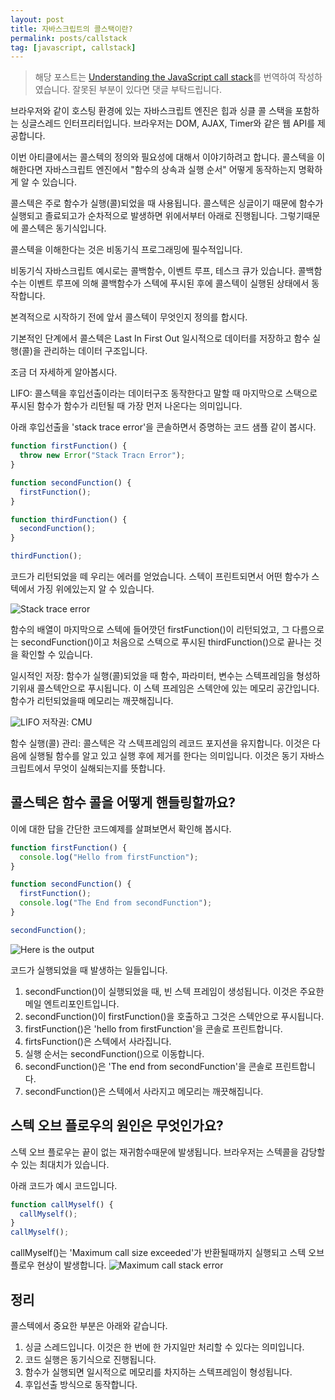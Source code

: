 ```yaml
---
layout: post
title: 자바스크립트의 콜스택이란?
permalink: posts/callstack
tag: [javascript, callstack]
---
```


> 해당 포스트는 [Understanding the JavaScript call stack](https://medium.freecodecamp.org/understanding-the-javascript-call-stack-861e41ae61d4)를 번역하여 작성하였습니다. 잘못된 부분이 있다면 댓글 부탁드립니다.

브라우저와 같이 호스팅 환경에 있는 자바스크립트 엔진은 힙과 싱클 콜 스택을 포함하는 싱글스레드 인터프리터입니다. 브라우저는 DOM, AJAX, Timer와 같은 웹 API를 제공합니다.

이번 아티클에서는 콜스텍의 정의와 필요성에 대해서 이야기하려고 합니다. 콜스텍을 이해한다면 자바스크립트 엔진에서 "함수의 상속과 실행 순서" 어떻게 동작하는지 명확하게 알 수 있습니다.

콜스텍은 주로 함수가 실행(콜)되었을 때 사용됩니다. 콜스텍은 싱글이기 때문에 함수가 실행되고 졸료되고가 순차적으로 발생하면 위에서부터 아래로 진행됩니다. 그렇기때문에 콜스텍은 동기식입니다.

콜스텍을 이해한다는 것은 비동기식 프로그래밍에 필수적입니다.

비동기식 자바스크립트 예시로는 콜백함수, 이벤트 루프, 테스크 큐가 있습니다. 콜백함수는 이벤트 루프에 의해 콜백함수가 스텍에 푸시된 후에 콜스텍이 실행된 상태에서 동작합니다.

본격적으로 시작하기 전에 앞서 콜스텍이 무엇인지 정의를 합시다.

기본적인 단계에서 콜스텍은 Last In First Out 일시적으로 데이터를 저장하고 함수 실행(콜)을 관리하는 데이터 구조입니다.

조금 더 자세하게 알아봅시다.

LIFO: 콜스텍을 후입선출이라는 데이터구조 동작한다고 말할 때 마지막으로 스택으로 푸시된 함수가 함수가 리턴될 때 가장 먼저 나온다는 의미입니다.

아래 후입선출을 'stack trace error'을 콘솔하면서 증명하는 코드 샘플 같이 봅시다.

```javascript
function firstFunction() {
  throw new Error("Stack Tracn Error");
}

function secondFunction() {
  firstFunction();
}

function thirdFunction() {
  secondFunction();
}

thirdFunction();
```

코드가 리턴되었을 떼 우리는 에러를 얻었습니다. 스텍이 프린트되면서 어떤 함수가 스텍에서 가징 위에있는지 알 수 있습니다.

![Stack trace error](https://cdn-images-1.medium.com/max/800/1*LIuELJ2RTtwWExRWGdu_Hw.png)

함수의 배열이 마지막으로 스텍에 들어깟던 firstFunction()이 리턴되었고, 그 다름으로는 secondFunction()이고 처음으로 스텍으로 푸시된 thirdFunction()으로 끝나는 것을 확인할 수 있습니다.

일시적인 저장: 함수가 실행(콜)되었을 때 함수, 파라미터, 변수는 스텍프레임을 형성하기위새 콜스텍안으로 푸시됩니다. 이 스텍 프레임은 스텍안에 있는 메모리 공간입니다. 함수가 리턴되었을때 메모리는 깨끗해집니다.

![LIFO](https://cdn-images-1.medium.com/max/800/1*PPkrowy4n_Pyehb_NdhLrg.png)
저작권: CMU

함수 실행(콜) 관리: 콜스텍은 각 스텍프레임의 레코드 포지션을 유지합니다. 이것은 다음에 실행될 함수를 알고 있고 실행 후에 제거를 한다는 의미입니다. 이것은 동기 자바스크립트에서 무엇이 실해되는지를 뜻합니다.

## 콜스텍은 함수 콜을 어떻게 핸들링할까요?

이에 대한 답을 간단한 코드예제를 살펴보면서 확인해 봅시다.

```javascript
function firstFunction() {
  console.log("Hello from firstFunction");
}

function secondFunction() {
  firstFunction();
  console.log("The End from secondFunction");
}

secondFunction();
```

![Here is the output](https://cdn-images-1.medium.com/max/800/1*9iSkoJoXM0Ok8iQ5mOHl5Q.png)

코드가 실행되었을 때 발생하는 일들입니다.

1. secondFunction()이 실행되었을 때, 빈 스텍 프레임이 생성됩니다. 이것은 주요한 메일 엔트리포인트입니다.
2. secondFunction()이 firstFunction()을 호출하고 그것은 스텍안으로 푸시됩니다.
3. firstFunction()은 'hello from firstFunction'을 콘솔로 프린트합니다.
4. firtsFunction()은 스텍에서 사라집니다.
5. 실행 순서는 secondFunction()으로 이동합니다.
6. secondFunction()은 'The end from secondFunction'을 콘솔로 프린트합니다.
7. secondFunction()은 스텍에서 사라지고 메모리는 깨끗해집니다.

## 스텍 오브 플로우의 원인은 무엇인가요?

스텍 오브 플로우는 끝이 없는 재귀함수때문에 발생됩니다. 브라우저는 스텍콜을 감당할 수 있는 최대치가 있습니다.

아래 코드가 예시 코드입니다.

```javascript
function callMyself() {
  callMyself();
}
callMyself();
```

callMyself()는 'Maximum call size exceeded'가 반환될때까지 실행되고 스텍 오브 플로우 현상이 발생합니다.
![Maximum call stack error](https://cdn-images-1.medium.com/max/800/1*JFRlgLp2uvbdVrh7WdmMrQ.png)

## 정리

콜스텍에서 중요한 부분은 아래와 같습니다.

1. 싱글 스레드입니다. 이것은 한 번에 한 가지일만 처리할 수 있다는 의미입니다.
2. 코드 실행은 동기식으로 진행됩니다.
3. 함수가 실행되면 일시적으로 메모리를 차지하는 스텍프레임이 형성됩니다.
4. 후입선출 방식으로 동작합니다.
